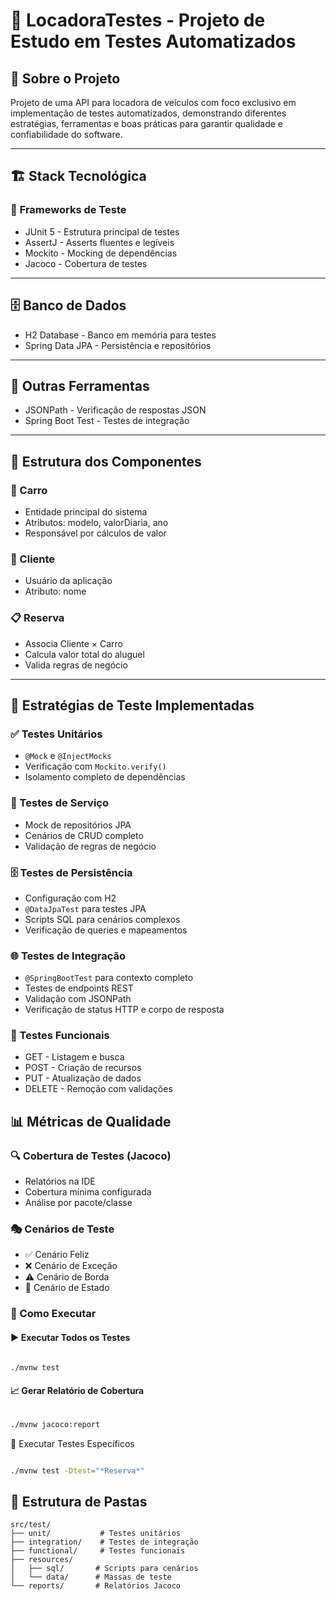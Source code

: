 # 🧪 LocadoraTestes - Projeto de Estudo em Testes Automatizados

## 📖 Sobre o Projeto
Projeto de uma API para locadora de veículos com foco exclusivo em implementação de testes automatizados, demonstrando diferentes estratégias, ferramentas e boas práticas para garantir qualidade e confiabilidade do software.

---

## 🏗️ Stack Tecnológica
### 🧩 Frameworks de Teste
* JUnit 5 - Estrutura principal de testes
* AssertJ - Asserts fluentes e legíveis
* Mockito - Mocking de dependências
* Jacoco - Cobertura de testes

---

## 🗄️ Banco de Dados
* H2 Database - Banco em memória para testes
* Spring Data JPA - Persistência e repositórios

---

## 🔧 Outras Ferramentas
* JSONPath - Verificação de respostas JSON
* Spring Boot Test - Testes de integração

---

## 🎯 Estrutura dos Componentes
### 🚗 Carro
* Entidade principal do sistema
* Atributos: modelo, valorDiaria, ano
* Responsável por cálculos de valor

### 👤 Cliente
* Usuário da aplicação
* Atributo: nome

### 📋 Reserva
* Associa Cliente × Carro
* Calcula valor total do aluguel
* Valida regras de negócio

---

## 🧪 Estratégias de Teste Implementadas
### ✅ Testes Unitários
* `@Mock` e `@InjectMocks`
* Verificação com `Mockito.verify()`
* Isolamento completo de dependências

### 🔄 Testes de Serviço
* Mock de repositórios JPA
* Cenários de CRUD completo
* Validação de regras de negócio

### 🗄️ Testes de Persistência
* Configuração com H2
* `@DataJpaTest` para testes JPA
* Scripts SQL para cenários complexos
* Verificação de queries e mapeamentos

### 🌐 Testes de Integração
* `@SpringBootTest` para contexto completo
* Testes de endpoints REST
* Validação com JSONPath
* Verificação de status HTTP e corpo de resposta

### 🧩 Testes Funcionais
* GET - Listagem e busca
* POST - Criação de recursos
* PUT - Atualização de dados
* DELETE - Remoção com validações

## 📊 Métricas de Qualidade
### 🔍 Cobertura de Testes (Jacoco)
* Relatórios na IDE
* Cobertura mínima configurada
* Análise por pacote/classe

### 🎭 Cenários de Teste
* ✅ Cenário Feliz
* ❌ Cenário de Exceção
* ⚠️ Cenário de Borda
* 🔄 Cenário de Estado

### 🚀 Como Executar
#### ▶️ Executar Todos os Testes
```bash

./mvnw test
```

#### 📈 Gerar Relatório de Cobertura
```bash

./mvnw jacoco:report
```

🎯 Executar Testes Específicos
```bash

./mvnw test -Dtest="*Reserva*"
```

## 📝 Estrutura de Pastas
```text
src/test/
├── unit/           # Testes unitários
├── integration/    # Testes de integração  
├── functional/     # Testes funcionais
├── resources/
│   ├── sql/       # Scripts para cenários
│   └── data/      # Massas de teste
└── reports/       # Relatórios Jacoco
```